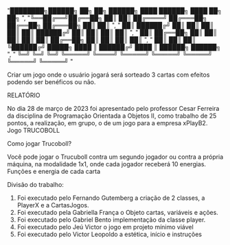 "████████╗██████╗  ██╗   ██╗  ██████╗   ████    ██████╗    ████    ██╗     ██╗     ",
"╚══██╔══╝██╔══██╗ ██║   ██║ ██╔════╝ ██╔═══██╗ ██╔══██╗ ██╔═══██╗ ██║     ██║     ",
"   ██║   ██████╔╝ ██║   ██║ ██║      ██║   ██║ ██████╔╝ ██║   ██║ ██║     ██║     ",
"   ██║   ██╔══██╗ ██║   ██║ ██║      ██║   ██║ ██╔══██╗ ██║   ██║ ██║     ██║     ",
"   ██║   ██║  ██║ ╚██████╔╝   █████╗   ████  ║ ██████╔╝   ████  ║ ██████╗ ██████╗ ",
"   ╚═╝   ╚═╝  ╚═╝  ╚═════╝    ╚════╝   ╚═════╝ ╚═════╝    ╚═════╝ ╚═════╝ ╚═════╝ "

Criar um jogo onde o usuário jogará será sorteado 3 cartas com efeitos podendo ser benéficos ou não.
                                                                                                      
RELATÓRIO

No dia 28 de março de 2023 foi apresentado pelo professor Cesar Ferreira da disciplina de Programação Orientada a Objetos II, como trabalho de 25 pontos, a realização, em grupo, o de um jogo para a empresa xPlayB2. 
Jogo TRUCOBOLL

Como jogar Trucoboll?

Você pode jogar o Trucuboll contra um segundo jogador ou contra a própria máquina, na modalidade 1x1, onde cada jogador receberá 10 energias. 
Funções e energia de cada carta

Divisão do trabalho: 
1.	Foi executado pelo Fernando Gutemberg a criação de 2 classes, a PlayerX e a CartasJogos. 
2.	Foi executado pela Gabriella França o Objeto cartas, variáveis e ações. 
3.	Foi executado pelo Gabriel Bento implementação da classe player.
4.	Foi executado pelo Jeú Victor o jogo em projeto mínimo viável
5.	Foi executado pelo Victor Leopoldo a estética, início e instruções



